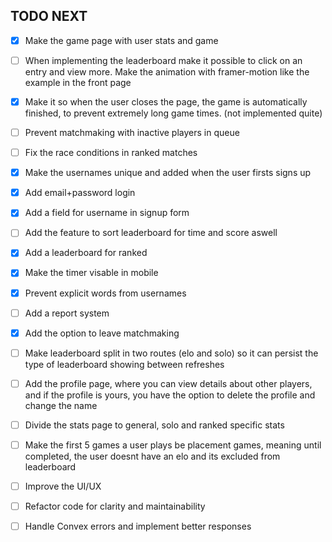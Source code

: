 ## TODO NEXT
- [x] Make the game page with user stats and game
- [ ] When implementing the leaderboard make it possible to click on an entry and view more. Make the animation with framer-motion like the example in the front page
- [x] Make it so when the user closes the page, the game is automatically finished, to prevent extremely long game times. (not implemented quite)
- [ ] Prevent matchmaking with inactive players in queue
- [ ] Fix the race conditions in ranked matches
- [x] Make the usernames unique and added when the user firsts signs up
- [x] Add email+password login
- [x] Add a field for username in signup form
- [ ] Add the feature to sort leaderboard for time and score aswell
- [x] Add a leaderboard for ranked
- [x] Make the timer visable in mobile
- [x] Prevent explicit words from usernames
- [ ] Add a report system
- [x] Add the option to leave matchmaking
- [ ] Make leaderboard split in two routes (elo and solo) so it can persist the type of leaderboard showing between refreshes
- [ ] Add the profile page, where you can view details about other players, and if the profile is yours, you have the option to delete the profile and change the name
- [ ] Divide the stats page to general, solo and ranked specific stats
- [ ] Make the first 5 games a user plays be placement games, meaning until completed, the user doesnt have an elo and its excluded from leaderboard 
  
- [ ] Improve the UI/UX
- [ ] Refactor code for clarity and maintainability
- [ ] Handle Convex errors and implement better responses